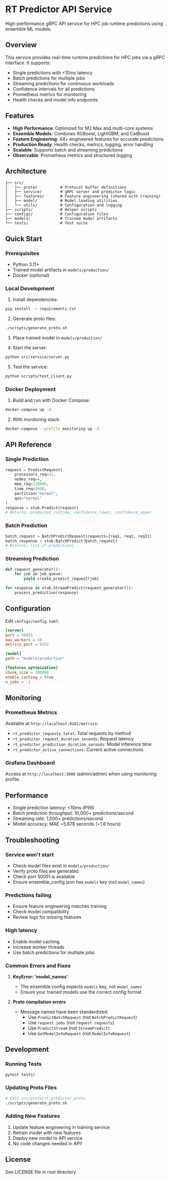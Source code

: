 # RT Predictor API Service

High-performance gRPC API service for HPC job runtime predictions using ensemble ML models.

## Overview

This service provides real-time runtime predictions for HPC jobs via a gRPC interface. It supports:
- Single predictions with <10ms latency
- Batch predictions for multiple jobs
- Streaming predictions for continuous workloads
- Confidence intervals for all predictions
- Prometheus metrics for monitoring
- Health checks and model info endpoints

## Features

- **High Performance**: Optimized for M2 Max and multi-core systems
- **Ensemble Models**: Combines XGBoost, LightGBM, and CatBoost
- **Feature Engineering**: 44+ engineered features for accurate predictions
- **Production Ready**: Health checks, metrics, logging, error handling
- **Scalable**: Supports batch and streaming predictions
- **Observable**: Prometheus metrics and structured logging

## Architecture

```
├── src/
│   ├── proto/          # Protocol buffer definitions
│   ├── service/        # gRPC server and predictor logic
│   ├── features/       # Feature engineering (shared with training)
│   ├── model/          # Model loading utilities
│   └── utils/          # Configuration and logging
├── scripts/            # Helper scripts
├── configs/            # Configuration files
├── models/             # Trained model artifacts
└── tests/              # Test suite
```

## Quick Start

### Prerequisites

- Python 3.11+
- Trained model artifacts in `models/production/`
- Docker (optional)

### Local Development

1. Install dependencies:
```bash
pip install -r requirements.txt
```

2. Generate proto files:
```bash
./scripts/generate_proto.sh
```

3. Place trained model in `models/production/`

4. Start the server:
```bash
python src/service/server.py
```

5. Test the service:
```bash
python scripts/test_client.py
```

### Docker Deployment

1. Build and run with Docker Compose:
```bash
docker-compose up -d
```

2. With monitoring stack:
```bash
docker-compose --profile monitoring up -d
```

## API Reference

### Single Prediction
```python
request = PredictRequest(
    processors_req=32,
    nodes_req=4,
    mem_req=128000,
    time_req=3600,
    partition="normal",
    qos="normal"
)
response = stub.Predict(request)
# Returns: predicted_runtime, confidence_lower, confidence_upper
```

### Batch Prediction
```python
batch_request = BatchPredictRequest(requests=[req1, req2, req3])
batch_response = stub.BatchPredict(batch_request)
# Returns: list of predictions
```

### Streaming Prediction
```python
def request_generator():
    for job in job_queue:
        yield create_predict_request(job)

for response in stub.StreamPredict(request_generator()):
    process_prediction(response)
```

## Configuration

Edit `configs/config.toml`:

```toml
[server]
port = 50051
max_workers = 10
metrics_port = 8181

[model]
path = "models/production"

[features.optimization]
chunk_size = 100000
enable_caching = true
n_jobs = -1
```

## Monitoring

### Prometheus Metrics

Available at `http://localhost:8181/metrics`:
- `rt_predictor_requests_total`: Total requests by method
- `rt_predictor_request_duration_seconds`: Request latency
- `rt_predictor_prediction_duration_seconds`: Model inference time
- `rt_predictor_active_connections`: Current active connections

### Grafana Dashboard

Access at `http://localhost:3000` (admin/admin) when using monitoring profile.

## Performance

- Single prediction latency: <10ms (P99)
- Batch prediction throughput: 10,000+ predictions/second
- Streaming rate: 1,000+ predictions/second
- Model accuracy: MAE ~5,878 seconds (~1.6 hours)

## Troubleshooting

### Service won't start
- Check model files exist in `models/production/`
- Verify proto files are generated
- Check port 50051 is available
- Ensure ensemble_config.json has `models` key (not `model_names`)

### Predictions failing
- Ensure feature engineering matches training
- Check model compatibility
- Review logs for missing features

### High latency
- Enable model caching
- Increase worker threads
- Use batch predictions for multiple jobs

### Common Errors and Fixes

1. **KeyError: 'model_names'**
   - The ensemble config expects `models` key, not `model_names`
   - Ensure your trained models use the correct config format

2. **Proto compilation errors**
   - Message names have been standardized:
     - Use `PredictBatchRequest` (not `BatchPredictRequest`)
     - Use `request.jobs` (not `request.requests`)
     - Use `PredictStream` (not `StreamPredict`)
     - Use `GetModelInfoRequest` (not `ModelInfoRequest`)

## Development

### Running Tests
```bash
pytest tests/
```

### Updating Proto Files
```bash
# Edit src/proto/rt_predictor.proto
./scripts/generate_proto.sh
```

### Adding New Features
1. Update feature engineering in training service
2. Retrain model with new features
3. Deploy new model to API service
4. No code changes needed in API!

## License

See LICENSE file in root directory.
